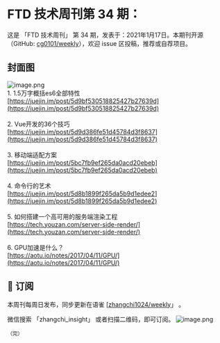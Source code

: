 # FTD 技术周刊第 34 期：
这是 「FTD 技术周刊」 第 34 期，发表于：2021年1月17日。本期刊开源（GitHub: [cg0101/weekly](https://github.com/cg0101/weekly)），欢迎 issue 区投稿，推荐或自荐项目。
## 封面图


![image.png](https://cdn.nlark.com/yuque/0/2020/png/132503/1605582301943-c5bd4780-6ade-4e57-ae6d-c422b9e8558b.png#height=718&id=hs3OK&margin=%5Bobject%20Object%5D&name=image.png&originHeight=718&originWidth=1080&originalType=binary&size=1297083&status=done&style=none&width=1080)<br />1. 1.5万字概括es6全部特性<br />[https://juejin.im/post/5d9bf530518825427b27639d](https://juejin.im/post/5d9bf530518825427b27639d)<br />
<br />2. Vue开发的36个技巧<br />[https://juejin.im/post/5d9d386fe51d45784d3f8637](https://juejin.im/post/5d9d386fe51d45784d3f8637)<br />
<br />3. 移动端适配方案<br />[https://juejin.im/post/5bc7fb9ef265da0acd20ebeb](https://juejin.im/post/5bc7fb9ef265da0acd20ebeb)<br />
<br />4. 命令行的艺术<br />[https://juejin.im/post/5d8b1899f265da5b9d1edee2](https://juejin.im/post/5d8b1899f265da5b9d1edee2)<br />
<br />5. 如何搭建一个高可用的服务端渲染工程<br />[https://tech.youzan.com/server-side-render/](https://tech.youzan.com/server-side-render/)<br />
<br />6. GPU加速是什么？<br />[https://aotu.io/notes/2017/04/11/GPU/](https://aotu.io/notes/2017/04/11/GPU/)



## 📅 订阅
本周刊每周日发布，同步更新在语雀 [[zhangchi1024/weekly](https://www.yuque.com/zhangchi1024/weekly)」 。


微信搜索 「zhangchi_insight」 或者扫描二维码，即可订阅。
    ![image.png](https://cdn.nlark.com/yuque/0/2021/jpeg/132503/1640750963398-e8538e9e-6b96-46f7-abff-c93b56bdd377.jpeg?x-oss-process=image%2Fwatermark%2Ctype_d3F5LW1pY3JvaGVp%2Csize_36%2Ctext_5byg6amw%2Ccolor_FFFFFF%2Cshadow_50%2Ct_80%2Cg_se%2Cx_10%2Cy_10%2Fresize%2Cw_426%2Climit_0)
    
    （完）